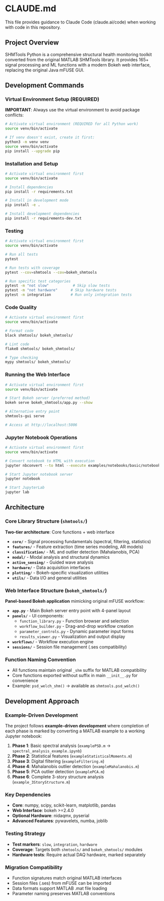 # CLAUDE.md

This file provides guidance to Claude Code (claude.ai/code) when working with code in this repository.

## Project Overview

SHMTools Python is a comprehensive structural health monitoring toolkit converted from the original MATLAB SHMTools library. It provides 165+ signal processing and ML functions with a modern Bokeh web interface, replacing the original Java mFUSE GUI.

## Development Commands

### Virtual Environment Setup (REQUIRED)
**IMPORTANT**: Always use the virtual environment to avoid package conflicts:

```bash
# Activate virtual environment (REQUIRED for all Python work)
source venv/bin/activate

# If venv doesn't exist, create it first:
python3 -m venv venv
source venv/bin/activate
pip install --upgrade pip
```

### Installation and Setup
```bash
# Activate virtual environment first
source venv/bin/activate

# Install dependencies
pip install -r requirements.txt

# Install in development mode  
pip install -e .

# Install development dependencies
pip install -r requirements-dev.txt
```

### Testing
```bash
# Activate virtual environment first
source venv/bin/activate

# Run all tests
pytest

# Run tests with coverage
pytest --cov=shmtools --cov=bokeh_shmtools

# Run specific test categories
pytest -m "not slow"           # Skip slow tests
pytest -m "not hardware"      # Skip hardware tests
pytest -m integration         # Run only integration tests
```

### Code Quality
```bash
# Activate virtual environment first
source venv/bin/activate

# Format code
black shmtools/ bokeh_shmtools/

# Lint code
flake8 shmtools/ bokeh_shmtools/

# Type checking
mypy shmtools/ bokeh_shmtools/
```

### Running the Web Interface
```bash
# Activate virtual environment first
source venv/bin/activate

# Start Bokeh server (preferred method)
bokeh serve bokeh_shmtools/app.py --show

# Alternative entry point
shmtools-gui serve

# Access at http://localhost:5006
```

### Jupyter Notebook Operations
```bash
# Activate virtual environment first
source venv/bin/activate

# Convert notebook to HTML with execution
jupyter nbconvert --to html --execute examples/notebooks/basic/notebook_name.ipynb --output-dir=examples/html/ --ExecutePreprocessor.timeout=300

# Start Jupyter notebook server
jupyter notebook

# Start JupyterLab
jupyter lab
```

## Architecture

### Core Library Structure (`shmtools/`)

**Two-tier architecture**: Core functions + web interface
- **`core/`** - Signal processing fundamentals (spectral, filtering, statistics)
- **`features/`** - Feature extraction (time series modeling, AR models) 
- **`classification/`** - ML and outlier detection (Mahalanobis, PCA)
- **`modal/`** - Modal analysis and structural dynamics
- **`active_sensing/`** - Guided wave analysis
- **`hardware/`** - Data acquisition interfaces
- **`plotting/`** - Bokeh-specific visualization utilities
- **`utils/`** - Data I/O and general utilities

### Web Interface Structure (`bokeh_shmtools/`)

**Panel-based Bokeh application** mimicking original mFUSE workflow:
- **`app.py`** - Main Bokeh server entry point with 4-panel layout
- **`panels/`** - UI components:
  - `function_library.py` - Function browser and selection
  - `workflow_builder.py` - Drag-and-drop workflow creation
  - `parameter_controls.py` - Dynamic parameter input forms
  - `results_viewer.py` - Visualization and output display
- **`workflows/`** - Workflow execution engine
- **`sessions/`** - Session file management (.ses compatibility)

### Function Naming Convention
- All functions maintain original `_shm` suffix for MATLAB compatibility
- Core functions exported without suffix in main `__init__.py` for convenience
- Example: `psd_welch_shm()` → available as `shmtools.psd_welch()`

## Development Approach

### Example-Driven Development
The project follows **example-driven development** where completion of each phase is marked by converting a MATLAB example to a working Jupyter notebook:

1. **Phase 1**: Basic spectral analysis (`examplePSD.m` → `spectral_analysis_example.ipynb`)
2. **Phase 2**: Statistical features (`exampleStatisticalMoments.m`)
3. **Phase 3**: Digital filtering (`exampleFiltering.m`)
4. **Phase 4**: Mahalanobis outlier detection (`exampleMahalanobis.m`)
5. **Phase 5**: PCA outlier detection (`examplePCA.m`)
6. **Phase 6**: Complete 3-story structure analysis (`example_3StoryStructure.m`)

### Key Dependencies
- **Core**: numpy, scipy, scikit-learn, matplotlib, pandas
- **Web Interface**: bokeh >=2.4.0
- **Optional Hardware**: nidaqmx, pyserial
- **Advanced Features**: pywavelets, numba, joblib

### Testing Strategy
- **Test markers**: `slow`, `integration`, `hardware`
- **Coverage**: Targets both `shmtools/` and `bokeh_shmtools/` modules
- **Hardware tests**: Require actual DAQ hardware, marked separately

### Migration Compatibility
- Function signatures match original MATLAB interfaces
- Session files (.ses) from mFUSE can be imported
- Data formats support MATLAB .mat file loading
- Parameter naming preserves MATLAB conventions